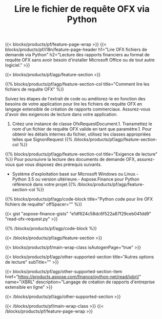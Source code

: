 ﻿---
title: Lire le fichier de requête OFX via Python
description: Exemple de code pour la lecture du fichier de requête OFX. Utilisez l'exemple de code API pour lire les fichiers de demande de lot OFX dans les applications basées sur Python. 
url: /fr/python-net/read/ofx-request/
family: finance
platformtag: python
feature: read
informat: OFX request
outformat: 
otherformats: 
---
{{< blocks/products/pf/feature-page-wrap >}}
{{< blocks/products/pf/i18n/feature-page-header h1="Lire OFX fichiers de demande via Python" h2="Lecture des rapports financiers au format de requête OFX sans avoir besoin d\'installer Microsoft Office ou de tout autre logiciel." >}}

{{< blocks/products/pf/agp/feature-section >}}

{{% blocks/products/pf/agp/feature-section-col title="Comment lire les fichiers de requête OFX" %}}

Suivez les étapes de l'extrait de code ou améliorez-le en fonction des besoins de votre application pour lire les fichiers de requête OFX en langage extensible de création de rapports commerciaux. Assurez-vous d'avoir des exigences de lecture dans votre application.

1. Créez une instance de classe OfxRequestDocument.1. Transmettez le nom d'un fichier de requête OFX valide en tant que paramètre.1. Pour obtenir les détails internes du fichier, utilisez les classes appropriées telles que SignonRequest
{{% /blocks/products/pf/agp/feature-section-col %}}

{{% blocks/products/pf/agp/feature-section-col title="Exigence de lecture" %}}
Pour poursuivre la lecture des documents de demande OFX, assurez-vous que vous disposez des prérequis suivants. 
- Système d'exploitation basé sur Microsoft Windows ou Linux.- Python 3.5 ou version ultérieure.- Aspose.Finance pour Python référencé dans votre projet.{{% /blocks/products/pf/agp/feature-section-col %}}

{{% blocks/products/pf/agp/code-block title="Python code pour lire OFX fichiers de requête" offSpacer="" %}}

{{< gist "aspose-finance-gists" "e1df624c58dc6f522a87f29ceb041dd9" "read-ofx-request.py" >}}

{{% /blocks/products/pf/agp/code-block %}}

{{< /blocks/products/pf/agp/feature-section >}}

{{< blocks/products/pf/main-wrap-class isAutogenPage="true" >}}

{{< blocks/products/pf/agp/other-supported-section title="Autres options de lecture" subTitle="" >}}

{{< blocks/products/pf/agp/other-supported-section-item href="https://products.aspose.com/finance/python-net/read/ixbrl/" name="iXBRL" description="Langage de création de rapports d\'entreprise extensible en ligne" >}}

{{< /blocks/products/pf/agp/other-supported-section >}}

{{< /blocks/products/pf/main-wrap-class >}}
{{< /blocks/products/pf/feature-page-wrap >}}